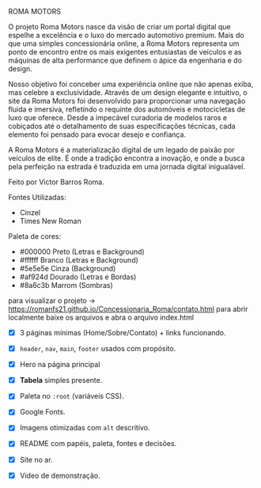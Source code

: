 ROMA MOTORS

O projeto Roma Motors nasce da visão de criar um portal digital que espelhe a excelência e o luxo do mercado automotivo premium. Mais do que uma simples concessionária online, a Roma Motors representa um ponto de encontro entre os mais exigentes entusiastas de veículos e as máquinas de alta performance que definem o ápice da engenharia e do design.

Nosso objetivo foi conceber uma experiência online que não apenas exiba, mas celebre a exclusividade. Através de um design elegante e intuitivo, o site da Roma Motors foi desenvolvido para proporcionar uma navegação fluida e imersiva, refletindo o requinte dos automóveis e motocicletas de luxo que oferece. Desde a impecável curadoria de modelos raros e cobiçados até o detalhamento de suas especificações técnicas, cada elemento foi pensado para evocar desejo e confiança.

A Roma Motors é a materialização digital de um legado de paixão por veículos de elite. É onde a tradição encontra a inovação, e onde a busca pela perfeição na estrada é traduzida em uma jornada digital inigualável.

Feito por Victor Barros Roma.

Fontes Utilizadas:
- Cinzel
- Times New Roman

Paleta de cores:
- #000000 Preto (Letras e Background)
- #ffffff Branco (Letras e Background)
- #5e5e5e Cinza (Background)
- #af924d Dourado (Letras e Bordas)
- #8a6c3b Marrom (Sombras)

para visualizar o projeto -> https://romanfs21.github.io/Concessionaria_Roma/contato.html
para abrir localmente baixe os arquivos e abra o arquivo index.html 

- [X]  3 páginas mínimas (Home/Sobre/Contato) + links funcionando.
- [X]  `header`, `nav`, `main`, `footer` usados com propósito.
- [X]  Hero na página principal
- [X]  **Tabela** simples presente.
- [X]  Paleta no `:root` (variáveis CSS).
- [X]  Google Fonts.
- [X]  Imagens otimizadas com `alt` descritivo.
- [X]  README com papéis, paleta, fontes e decisões.
- [X]  Site no ar.
- [X]  Vídeo de demonstração.





